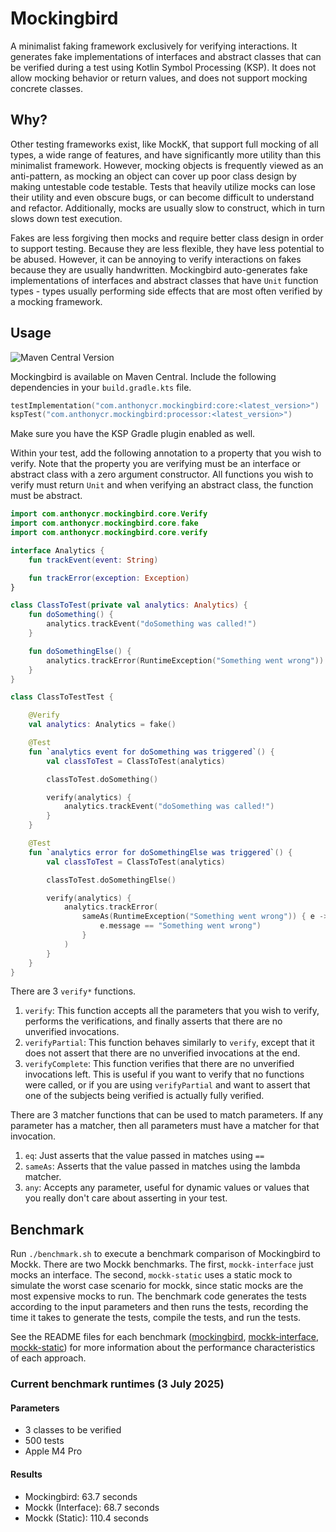 # Mockingbird

A minimalist faking framework exclusively for verifying interactions. It generates fake
implementations of interfaces and abstract classes that can be verified during a test using Kotlin
Symbol Processing (KSP). It does not allow mocking behavior or return values, and does not support
mocking concrete classes.

## Why?

Other testing frameworks exist, like MockK, that support full mocking of all types, a wide range of
features, and have significantly more utility than this minimalist framework. However, mocking
objects is frequently viewed as an anti-pattern, as mocking an object can cover up poor class design
by making untestable code testable. Tests that heavily utilize mocks can lose their utility and even
obscure bugs, or can become difficult to understand and refactor. Additionally, mocks are usually
slow to construct, which in turn slows down test execution.

Fakes are less forgiving then mocks and require better class design in order to support testing.
Because they are less flexible, they have less potential to be abused. However, it can be annoying
to verify interactions on fakes because they are usually handwritten. Mockingbird auto-generates
fake implementations of interfaces and abstract classes that have `Unit` function types - types
usually performing side effects that are most often verified by a mocking framework.

## Usage

![Maven Central Version](https://img.shields.io/maven-central/v/com.anthonycr.mockingbird/core)


Mockingbird is available on Maven Central. Include the following dependencies in your
`build.gradle.kts` file.

```kotlin
testImplementation("com.anthonycr.mockingbird:core:<latest_version>")
kspTest("com.anthonycr.mockingbird:processor:<latest_version>")
```

Make sure you have the KSP Gradle plugin enabled as well.

Within your test, add the following annotation to a property that you wish to verify. Note that the
property you are verifying must be an interface or abstract class with a zero argument constructor.
All functions you wish to verify must return `Unit` and when verifying an abstract class, the
function must be abstract.

```kotlin
import com.anthonycr.mockingbird.core.Verify
import com.anthonycr.mockingbird.core.fake
import com.anthonycr.mockingbird.core.verify

interface Analytics {
    fun trackEvent(event: String)

    fun trackError(exception: Exception)
}

class ClassToTest(private val analytics: Analytics) {
    fun doSomething() {
        analytics.trackEvent("doSomething was called!")
    }

    fun doSomethingElse() {
        analytics.trackError(RuntimeException("Something went wrong"))
    }
}

class ClassToTestTest {

    @Verify
    val analytics: Analytics = fake()

    @Test
    fun `analytics event for doSomething was triggered`() {
        val classToTest = ClassToTest(analytics)

        classToTest.doSomething()

        verify(analytics) {
            analytics.trackEvent("doSomething was called!")
        }
    }

    @Test
    fun `analytics error for doSomethingElse was triggered`() {
        val classToTest = ClassToTest(analytics)

        classToTest.doSomethingElse()

        verify(analytics) {
            analytics.trackError(
                sameAs(RuntimeException("Something went wrong")) { e ->
                    e.message == "Something went wrong")
                }
            )
        }
    }
}
```

There are 3 `verify*` functions.
1. `verify`: This function accepts all the parameters that you wish to verify, performs the
    verifications, and finally asserts that there are no unverified invocations.
2. `verifyPartial`: This function behaves similarly to `verify`, except that it does not assert that
    there are no unverified invocations at the end.
3. `verifyComplete`: This function verifies that there are no unverified invocations left. This is
    useful if you want to verify that no functions were called, or if you are using `verifyPartial`
    and want to assert that one of the subjects being verified is actually fully verified.

There are 3 matcher functions that can be used to match parameters. If any parameter has a matcher,
then all parameters must have a matcher for that invocation.
1. `eq`: Just asserts that the value passed in matches using `==`
2. `sameAs`: Asserts that the value passed in matches using the lambda matcher.
3. `any`: Accepts any parameter, useful for dynamic values or values that you really don't care
    about asserting in your test.

## Benchmark
Run `./benchmark.sh` to execute a benchmark comparison of Mockingbird to Mockk. There are two Mockk
benchmarks. The first, `mockk-interface` just mocks an interface. The second, `mockk-static` uses a
static mock to simulate the worst case scenario for mockk, since static mocks are the most expensive
mocks to run. The benchmark code generates the tests according to the input parameters and then runs
the tests, recording the time it takes to generate the tests, compile the tests, and run the tests.

See the README files for each benchmark ([mockingbird](benchmark/mockingbird/README.md),
[mockk-interface](benchmark/mockk-interface/README.md),
[mockk-static](benchmark/mockk-static/README.md)) for more information about the performance
characteristics of each approach.

### Current benchmark runtimes (3 July 2025)

#### Parameters
- 3 classes to be verified
- 500 tests
- Apple M4 Pro

#### Results
- Mockingbird: 63.7 seconds
- Mockk (Interface): 68.7 seconds
- Mockk (Static): 110.4 seconds

